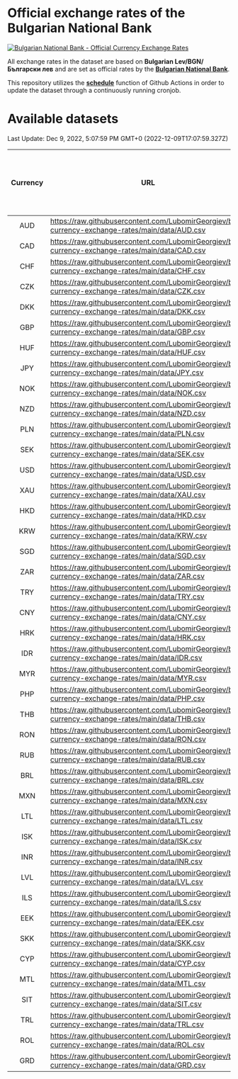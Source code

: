 # Official exchange rates of the Bulgarian National Bank

[![Bulgarian National Bank - Official Currency Exchange Rates](https://github.com/LubomirGeorgiev/bnb-currency-exchange-rates/actions/workflows/update-rates.yml/badge.svg?branch=main)](https://github.com/LubomirGeorgiev/bnb-currency-exchange-rates/actions/workflows/update-rates.yml)

All exchange rates in the dataset are based on **Bulgarian Lev/BGN/Български лев** and are set as official rates by the [**Bulgarian National Bank**](https://www.bnb.bg/Statistics/StExternalSector/StExchangeRates/StERForeignCurrencies/index.htm?toLang=_EN).

This repository utilizes the [**schedule**](https://docs.github.com/en/actions/reference/events-that-trigger-workflows) function of Github Actions in order to update the dataset through a continuously running cronjob.

# Available datasets

<!-- START LINKS (DO NOT EVER FU*ING DELETE THIS COMMENT FOR THE LOVE OF YOUR LIFE!!! IF YOU ARE CURIOS HOW IT WORKS, YOU CAN HAVE A LOOK AT ./src/updateReadme.ts) -->

Last Update: Dec 9, 2022, 5:07:59 PM GMT+0 (2022-12-09T17:07:59.327Z)

| Currency | URL                                                                                             | Number of records | Number of missing days that were filled in |
| :------: | ----------------------------------------------------------------------------------------------- | :---------------: | :----------------------------------------: |
|   AUD    | https://raw.githubusercontent.com/LubomirGeorgiev/bnb-currency-exchange-rates/main/data/AUD.csv |       8109        |                    2506                    |
|   CAD    | https://raw.githubusercontent.com/LubomirGeorgiev/bnb-currency-exchange-rates/main/data/CAD.csv |       8109        |                    2506                    |
|   CHF    | https://raw.githubusercontent.com/LubomirGeorgiev/bnb-currency-exchange-rates/main/data/CHF.csv |       8109        |                    2506                    |
|   CZK    | https://raw.githubusercontent.com/LubomirGeorgiev/bnb-currency-exchange-rates/main/data/CZK.csv |       8109        |                    2506                    |
|   DKK    | https://raw.githubusercontent.com/LubomirGeorgiev/bnb-currency-exchange-rates/main/data/DKK.csv |       8109        |                    2506                    |
|   GBP    | https://raw.githubusercontent.com/LubomirGeorgiev/bnb-currency-exchange-rates/main/data/GBP.csv |       8109        |                    2506                    |
|   HUF    | https://raw.githubusercontent.com/LubomirGeorgiev/bnb-currency-exchange-rates/main/data/HUF.csv |       8109        |                    2506                    |
|   JPY    | https://raw.githubusercontent.com/LubomirGeorgiev/bnb-currency-exchange-rates/main/data/JPY.csv |       8109        |                    2506                    |
|   NOK    | https://raw.githubusercontent.com/LubomirGeorgiev/bnb-currency-exchange-rates/main/data/NOK.csv |       8109        |                    2506                    |
|   NZD    | https://raw.githubusercontent.com/LubomirGeorgiev/bnb-currency-exchange-rates/main/data/NZD.csv |       8109        |                    2506                    |
|   PLN    | https://raw.githubusercontent.com/LubomirGeorgiev/bnb-currency-exchange-rates/main/data/PLN.csv |       8109        |                    2506                    |
|   SEK    | https://raw.githubusercontent.com/LubomirGeorgiev/bnb-currency-exchange-rates/main/data/SEK.csv |       8109        |                    2506                    |
|   USD    | https://raw.githubusercontent.com/LubomirGeorgiev/bnb-currency-exchange-rates/main/data/USD.csv |       8109        |                    2506                    |
|   XAU    | https://raw.githubusercontent.com/LubomirGeorgiev/bnb-currency-exchange-rates/main/data/XAU.csv |       8109        |                    2508                    |
|   HKD    | https://raw.githubusercontent.com/LubomirGeorgiev/bnb-currency-exchange-rates/main/data/HKD.csv |       7809        |                    2417                    |
|   KRW    | https://raw.githubusercontent.com/LubomirGeorgiev/bnb-currency-exchange-rates/main/data/KRW.csv |       7809        |                    2417                    |
|   SGD    | https://raw.githubusercontent.com/LubomirGeorgiev/bnb-currency-exchange-rates/main/data/SGD.csv |       7809        |                    2417                    |
|   ZAR    | https://raw.githubusercontent.com/LubomirGeorgiev/bnb-currency-exchange-rates/main/data/ZAR.csv |       7809        |                    2417                    |
|   TRY    | https://raw.githubusercontent.com/LubomirGeorgiev/bnb-currency-exchange-rates/main/data/TRY.csv |       6289        |                    1945                    |
|   CNY    | https://raw.githubusercontent.com/LubomirGeorgiev/bnb-currency-exchange-rates/main/data/CNY.csv |       6170        |                    1910                    |
|   HRK    | https://raw.githubusercontent.com/LubomirGeorgiev/bnb-currency-exchange-rates/main/data/HRK.csv |       6170        |                    1910                    |
|   IDR    | https://raw.githubusercontent.com/LubomirGeorgiev/bnb-currency-exchange-rates/main/data/IDR.csv |       6170        |                    1910                    |
|   MYR    | https://raw.githubusercontent.com/LubomirGeorgiev/bnb-currency-exchange-rates/main/data/MYR.csv |       6170        |                    1910                    |
|   PHP    | https://raw.githubusercontent.com/LubomirGeorgiev/bnb-currency-exchange-rates/main/data/PHP.csv |       6170        |                    1910                    |
|   THB    | https://raw.githubusercontent.com/LubomirGeorgiev/bnb-currency-exchange-rates/main/data/THB.csv |       6170        |                    1910                    |
|   RON    | https://raw.githubusercontent.com/LubomirGeorgiev/bnb-currency-exchange-rates/main/data/RON.csv |       6111        |                    1892                    |
|   RUB    | https://raw.githubusercontent.com/LubomirGeorgiev/bnb-currency-exchange-rates/main/data/RUB.csv |       5887        |                    1822                    |
|   BRL    | https://raw.githubusercontent.com/LubomirGeorgiev/bnb-currency-exchange-rates/main/data/BRL.csv |       5200        |                    1613                    |
|   MXN    | https://raw.githubusercontent.com/LubomirGeorgiev/bnb-currency-exchange-rates/main/data/MXN.csv |       5200        |                    1613                    |
|   LTL    | https://raw.githubusercontent.com/LubomirGeorgiev/bnb-currency-exchange-rates/main/data/LTL.csv |       5156        |                    1585                    |
|   ISK    | https://raw.githubusercontent.com/LubomirGeorgiev/bnb-currency-exchange-rates/main/data/ISK.csv |       5108        |                    1583                    |
|   INR    | https://raw.githubusercontent.com/LubomirGeorgiev/bnb-currency-exchange-rates/main/data/INR.csv |       4831        |                    1497                    |
|   LVL    | https://raw.githubusercontent.com/LubomirGeorgiev/bnb-currency-exchange-rates/main/data/LVL.csv |       4793        |                    1473                    |
|   ILS    | https://raw.githubusercontent.com/LubomirGeorgiev/bnb-currency-exchange-rates/main/data/ILS.csv |       4105        |                    1276                    |
|   EEK    | https://raw.githubusercontent.com/LubomirGeorgiev/bnb-currency-exchange-rates/main/data/EEK.csv |       4001        |                    1227                    |
|   SKK    | https://raw.githubusercontent.com/LubomirGeorgiev/bnb-currency-exchange-rates/main/data/SKK.csv |       2973        |                    915                     |
|   CYP    | https://raw.githubusercontent.com/LubomirGeorgiev/bnb-currency-exchange-rates/main/data/CYP.csv |       2905        |                    889                     |
|   MTL    | https://raw.githubusercontent.com/LubomirGeorgiev/bnb-currency-exchange-rates/main/data/MTL.csv |       2605        |                    800                     |
|   SIT    | https://raw.githubusercontent.com/LubomirGeorgiev/bnb-currency-exchange-rates/main/data/SIT.csv |       2545        |                    781                     |
|   TRL    | https://raw.githubusercontent.com/LubomirGeorgiev/bnb-currency-exchange-rates/main/data/TRL.csv |       1818        |                    559                     |
|   ROL    | https://raw.githubusercontent.com/LubomirGeorgiev/bnb-currency-exchange-rates/main/data/ROL.csv |       1698        |                    525                     |
|   GRD    | https://raw.githubusercontent.com/LubomirGeorgiev/bnb-currency-exchange-rates/main/data/GRD.csv |        359        |                    107                     |

<!-- END LINKS (DO NOT EVER FU*ING DELETE THIS COMMENT FOR THE LOVE OF YOUR LIFE!!! IF YOU ARE CURIOS HOW IT WORKS, YOU CAN HAVE A LOOK AT ./src/updateReadme.ts) -->
